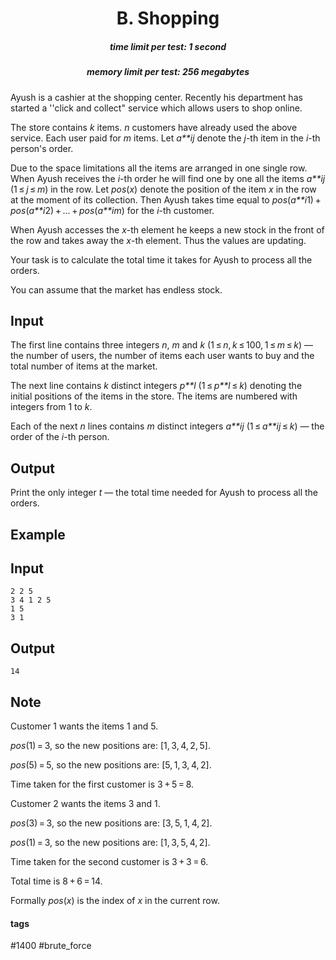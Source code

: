 <h1 style='text-align: center;'> B. Shopping</h1>

<h5 style='text-align: center;'>time limit per test: 1 second</h5>
<h5 style='text-align: center;'>memory limit per test: 256 megabytes</h5>

Ayush is a cashier at the shopping center. Recently his department has started a ''click and collect" service which allows users to shop online. 

The store contains *k* items. *n* customers have already used the above service. Each user paid for *m* items. Let *a**ij* denote the *j*-th item in the *i*-th person's order.

Due to the space limitations all the items are arranged in one single row. When Ayush receives the *i*-th order he will find one by one all the items *a**ij* (1 ≤ *j* ≤ *m*) in the row. Let *pos*(*x*) denote the position of the item *x* in the row at the moment of its collection. Then Ayush takes time equal to *pos*(*a**i*1) + *pos*(*a**i*2) + ... + *pos*(*a**im*) for the *i*-th customer.

When Ayush accesses the *x*-th element he keeps a new stock in the front of the row and takes away the *x*-th element. Thus the values are updating.

Your task is to calculate the total time it takes for Ayush to process all the orders.

You can assume that the market has endless stock.

## Input

The first line contains three integers *n*, *m* and *k* (1 ≤ *n*, *k* ≤ 100, 1 ≤ *m* ≤ *k*) — the number of users, the number of items each user wants to buy and the total number of items at the market.

The next line contains *k* distinct integers *p**l* (1 ≤ *p**l* ≤ *k*) denoting the initial positions of the items in the store. The items are numbered with integers from 1 to *k*.

Each of the next *n* lines contains *m* distinct integers *a**ij* (1 ≤ *a**ij* ≤ *k*) — the order of the *i*-th person.

## Output

Print the only integer *t* — the total time needed for Ayush to process all the orders.

## Example

## Input


```
2 2 5  
3 4 1 2 5  
1 5  
3 1  

```
## Output


```
14  

```
## Note

Customer 1 wants the items 1 and 5.

*pos*(1) = 3, so the new positions are: [1, 3, 4, 2, 5].

*pos*(5) = 5, so the new positions are: [5, 1, 3, 4, 2].

Time taken for the first customer is 3 + 5 = 8.

Customer 2 wants the items 3 and 1.

*pos*(3) = 3, so the new positions are: [3, 5, 1, 4, 2].

*pos*(1) = 3, so the new positions are: [1, 3, 5, 4, 2].

Time taken for the second customer is 3 + 3 = 6.

Total time is 8 + 6 = 14.

Formally *pos*(*x*) is the index of *x* in the current row.



#### tags 

#1400 #brute_force 